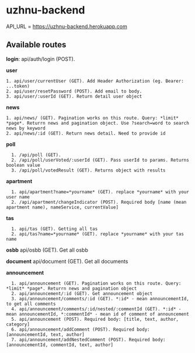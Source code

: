 # uzhnu-backend

API_URL = https://uzhnu-backend.herokuapp.com

## Available routes 
**login**: api/auth/login (POST).

**user**

    1. api/user/currentUser (GET). Add Header Authorization (eg. Bearer: ...token)
    2. api/user/resetPassword (POST). Add email to body.
    3. api/user/:userId (GET). Return detail user object

**news**

    1. api/news/ (GET). Pagination works on this route. Query: *limit* *page*. Returrn news and pagination object. Use ?search=word to search news by keyword
    2. api/news/:id (GET). Return news detail. Need to provide id


**poll** 

      1. /api/poll (GET).
      2. /api/poll/userVoted/:userId (GET). Pass userId to params. Returns boolean value
      3. /api/poll/votedResult (GET). Returns object with results

**apartment** 

      1. api/apartment?name=*yourname* (GET). replace *yourname* with your user name
      2. /api/apartment/changeIndicator (POST). Required body [name (mean apartment name), nameService, currentValue]

**tas**

      1. api/tas (GET). Getting all tas
      2. api/tas?name=*yourname* (GET). replace *yourname* with your tas name

**osbb** api/osbb (GET). Get all osbb

**document** api/document (GET). Get all documents

**announcement**

      1. api/announcement (GET). Pagination works on this route. Query: *limit* *page*. Returrn news and pagination object
      2. api/announcement/:id (GET). Get announcement object
      3. api/announcement/comments/:id (GET). *:id* - mean announcementId, to get all comments
      4. api/announcement/comments/:id/nested/:commentId (GET). *:id* - mean announcementId, *:commentId* - mean id of comment of announcement
      5. api/announcement (POST). Required body: [title, text, author, category]
      6. api/announcement/addComment (POST). Required body: [announcementId, text, author]
      7. api/announcement/addNestedComment (POST). Required body: [announcementId, commentId, text, author]


    
